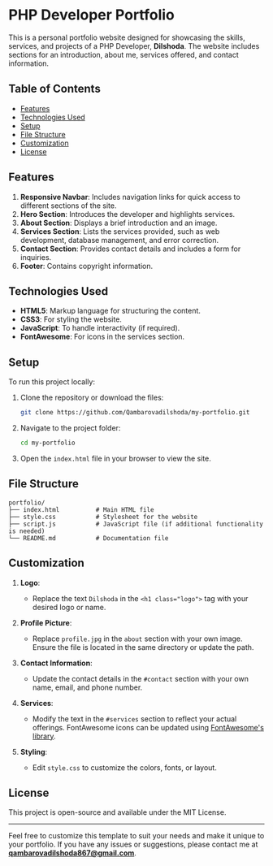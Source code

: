 # PHP Developer Portfolio

This is a personal portfolio website designed for showcasing the skills, services, and projects of a PHP Developer, **Dilshoda**. The website includes sections for an introduction, about me, services offered, and contact information.

## Table of Contents
- [Features](#features)
- [Technologies Used](#technologies-used)
- [Setup](#setup)
- [File Structure](#file-structure)
- [Customization](#customization)
- [License](#license)

## Features

1. **Responsive Navbar**: Includes navigation links for quick access to different sections of the site.
2. **Hero Section**: Introduces the developer and highlights services.
3. **About Section**: Displays a brief introduction and an image.
4. **Services Section**: Lists the services provided, such as web development, database management, and error correction.
5. **Contact Section**: Provides contact details and includes a form for inquiries.
6. **Footer**: Contains copyright information.

## Technologies Used

- **HTML5**: Markup language for structuring the content.
- **CSS3**: For styling the website.
- **JavaScript**: To handle interactivity (if required).
- **FontAwesome**: For icons in the services section.

## Setup

To run this project locally:

1. Clone the repository or download the files:
   ```bash
   git clone https://github.com/Qambarovadilshoda/my-portfolio.git
   ```
2. Navigate to the project folder:
   ```bash
   cd my-portfolio
   ```
3. Open the `index.html` file in your browser to view the site.

## File Structure

```
portfolio/
├── index.html          # Main HTML file
├── style.css           # Stylesheet for the website
├── script.js           # JavaScript file (if additional functionality is needed)
└── README.md           # Documentation file
```

## Customization

1. **Logo**:
   - Replace the text `Dilshoda` in the `<h1 class="logo">` tag with your desired logo or name.

2. **Profile Picture**:
   - Replace `profile.jpg` in the `about` section with your own image. Ensure the file is located in the same directory or update the path.

3. **Contact Information**:
   - Update the contact details in the `#contact` section with your own name, email, and phone number.

4. **Services**:
   - Modify the text in the `#services` section to reflect your actual offerings. FontAwesome icons can be updated using [FontAwesome's library](https://fontawesome.com/icons).

5. **Styling**:
   - Edit `style.css` to customize the colors, fonts, or layout.

## License

This project is open-source and available under the MIT License.

---

Feel free to customize this template to suit your needs and make it unique to your portfolio. If you have any issues or suggestions, please contact me at **qambarovadilshoda867@gmail.com**.
